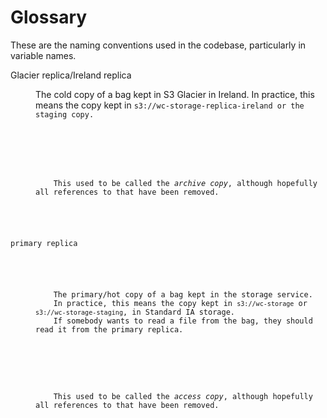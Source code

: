 # Glossary

These are the naming conventions used in the codebase, particularly in variable names.

<dl>


<dt>Glacier replica/Ireland replica</dt>
<dd>
  <p>
    The cold copy of a bag kept in S3 Glacier in Ireland.
    In practice, this means the copy kept in <code>s3://wc-storage-replica-ireland</s3> or the staging copy.
  </p>

  <p>
    This used to be called the <em>archive copy</em>, although hopefully all references to that have been removed.
  </p>
</dd>


<dt>primary replica</dt>
<dd>
  <p>
    The primary/hot copy of a bag kept in the storage service.
    In practice, this means the copy kept in <code>s3://wc-storage</code> or <code>s3://wc-storage-staging</code>, in Standard IA storage.
    If somebody wants to read a file from the bag, they should read it from the primary replica.
  </p>

  <p>
    This used to be called the <em>access copy</em>, although hopefully all references to that have been removed.
  </p>
</dd>


</dl>
